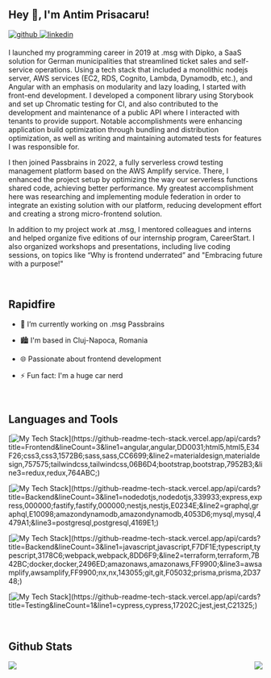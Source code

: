 ## Hey 👋, I'm Antim Prisacaru!  
  

<a href="https://github.com/antim-prisacaru" target="_blank">
<img src=https://img.shields.io/badge/github-%2324292e.svg?&style=for-the-badge&logo=github&logoColor=white alt=github style="margin-bottom: 5px;" />
</a>
<a href="https://linkedin.com/in/antim-prisăcaru-816661152" target="_blank">
<img src=https://img.shields.io/badge/linkedin-%231E77B5.svg?&style=for-the-badge&logo=linkedin&logoColor=white alt=linkedin style="margin-bottom: 5px;" />
</a>  
  



I launched my programming career in 2019 at .msg with Dipko, a SaaS solution for German municipalities that streamlined ticket sales and self-service operations. Using a tech stack that included a monolithic nodejs server, AWS services (EC2, RDS, Cognito, Lambda, Dynamodb, etc.), and Angular with an emphasis on modularity and lazy loading, I started with front-end development. I developed a component library using Storybook and set up Chromatic testing for CI, and also contributed to the development and maintenance of a public API where I interacted with tenants to provide support. Notable accomplishments were enhancing application build optimization through bundling and distribution optimization, as well as writing and maintaining automated tests for features I was responsible for.

I then joined Passbrains in 2022, a fully serverless crowd testing management platform based on the AWS Amplify service. There, I enhanced the project setup by optimizing the way our serverless functions shared code, achieving better performance. My greatest accomplishment here was researching and implementing module federation in order to integrate an existing solution with our platform, reducing development effort and creating a strong micro-frontend solution.

In addition to my project work at .msg, I mentored colleagues and interns and helped organize five editions of our internship program, CareerStart. I also organized workshops and presentations, including live coding sessions, on topics like “Why is frontend underrated” and "Embracing future with a purpose!"
  
  

<br/>  


## Rapidfire  

- 🔭 I’m currently working on .msg Passbrains  
  

- 🏙️ I'm based in Cluj-Napoca, Romania  
  

- 🌐 Passionate about frontend development  
  

- ⚡ Fun fact: I'm a huge car nerd  


<br/>  


## Languages and Tools  
[![My Tech Stack](https://github-readme-tech-stack.vercel.app/api/cards?title=Frontend&lineCount=3&line1=angular,angular,DD0031;html5,html5,E34F26;css3,css3,1572B6;sass,sass,CC6699;&line2=materialdesign,materialdesign,757575;tailwindcss,tailwindcss,06B6D4;bootstrap,bootstrap,7952B3;&line3=redux,redux,764ABC;)](https://github-readme-tech-stack.vercel.app/api/cards?title=Frontend&lineCount=3&line1=angular,angular,DD0031;html5,html5,E34F26;css3,css3,1572B6;sass,sass,CC6699;&line2=materialdesign,materialdesign,757575;tailwindcss,tailwindcss,06B6D4;bootstrap,bootstrap,7952B3;&line3=redux,redux,764ABC;)

 
[![My Tech Stack](https://github-readme-tech-stack.vercel.app/api/cards?title=Backend&lineCount=3&line1=nodedotjs,nodedotjs,339933;express,express,000000;fastify,fastify,000000;nestjs,nestjs,E0234E;&line2=graphql,graphql,E10098;amazondynamodb,amazondynamodb,4053D6;mysql,mysql,4479A1;&line3=postgresql,postgresql,4169E1;)](https://github-readme-tech-stack.vercel.app/api/cards?title=Backend&lineCount=3&line1=nodedotjs,nodedotjs,339933;express,express,000000;fastify,fastify,000000;nestjs,nestjs,E0234E;&line2=graphql,graphql,E10098;amazondynamodb,amazondynamodb,4053D6;mysql,mysql,4479A1;&line3=postgresql,postgresql,4169E1;)


[![My Tech Stack](https://github-readme-tech-stack.vercel.app/api/cards?title=Miscellaneous/DevOps&lineCount=3&line1=javascript,javascript,F7DF1E;typescript,typescript,3178C6;webpack,webpack,8DD6F9;&line2=terraform,terraform,7B42BC;docker,docker,2496ED;amazonaws,amazonaws,FF9900;&line3=awsamplify,awsamplify,FF9900;nx,nx,143055;git,git,F05032;prisma,prisma,2D3748;)](https://github-readme-tech-stack.vercel.app/api/cards?title=Backend&lineCount=3&line1=javascript,javascript,F7DF1E;typescript,typescript,3178C6;webpack,webpack,8DD6F9;&line2=terraform,terraform,7B42BC;docker,docker,2496ED;amazonaws,amazonaws,FF9900;&line3=awsamplify,awsamplify,FF9900;nx,nx,143055;git,git,F05032;prisma,prisma,2D3748;)

[![My Tech Stack](https://github-readme-tech-stack.vercel.app/api/cards?title=Testing&lineCount=1&line1=cypress,cypress,17202C;jest,jest,C21325;)](https://github-readme-tech-stack.vercel.app/api/cards?title=Testing&lineCount=1&line1=cypress,cypress,17202C;jest,jest,C21325;)

<br/>  


## Github Stats 
<div align="center">
<img src="https://github-readme-stats.vercel.app/api?username=antim-prisacaru&show_icons=true&count_private=true&hide_border=true" align="left" />
<img src="https://github-readme-stats.vercel.app/api/top-langs/?username=antim-prisacaru&hide_border=true&layout=compact" align="right" />
</div>
<br/>  
